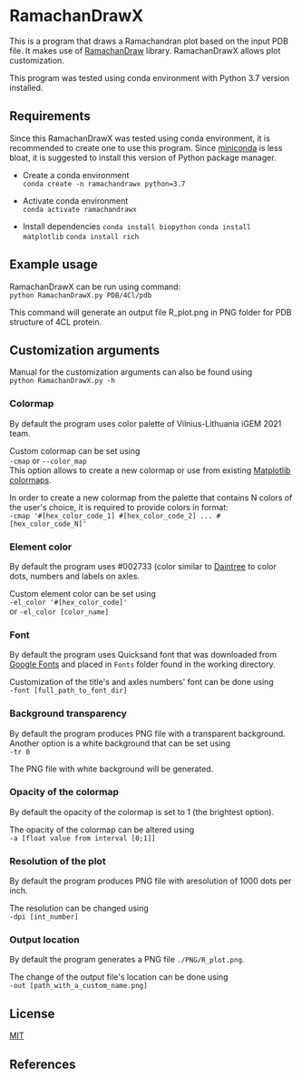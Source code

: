 # RamachanDrawX

This is a program that draws a Ramachandran plot based on the input PDB file. It makes use of 
[RamachanDraw](https://github.com/alxdrcirilo/RamachanDraw) library. RamachanDrawX 
allows plot customization.

This program was tested using conda environment with Python 3.7 version installed.

## Requirements

Since this RamachanDrawX was tested using conda environment, it is recommended to create 
one to use this program. 
Since [miniconda](https://docs.conda.io/en/latest/miniconda.html) is less bloat, it is suggested
to install this version of Python package manager.

* Create a conda environment  
`conda create -n ramachandrawx python=3.7`

* Activate conda environment  
`conda activate ramachandrawx`

* Install dependencies
`conda install biopython`
`conda install matplotlib`
`conda install rich`

## Example usage

RamachanDrawX can be run using command:  
`python RamachanDrawX.py PDB/4Cl/pdb`

This command will generate an output file R_plot.png in PNG folder for PDB structure 
of 4CL protein.

## Customization arguments

Manual for the customization arguments can also be found using  
`python RamachanDrawX.py -h`

### Colormap

By default the program uses color palette of Vilnius-Lithuania iGEM 2021 team.

Custom colormap can be set using  
`-cmap` or `--color_map`  
This option allows to create a new colormap or use from existing [Matplotlib colormaps](https://matplotlib.org/stable/tutorials/colors/colormaps.html).  

In order to create a new colormap from the palette that contains N colors of the user's choice, it is required to provide colors in format:  
`-cmap '#[hex_color_code_1] #[hex_color_code_2] ... #[hex_color_code_N]'`

### Element color

By default the program uses #002733 (color similar to [Daintree](https://chir.ag/projects/name-that-color/#002733) to color dots, numbers and labels on axles.  

Custom element color can be set using  
`-el_color '#[hex_color_code]'`  
or
`-el_color [color_name]`  

### Font

By default the program uses Quicksand font that was downloaded from [Google Fonts](https://fonts.google.com) and placed in `Fonts` folder found in the working directory.  

Customization of the title's and axles numbers' font can be done using  
`-font [full_path_to_font_dir]`

### Background transparency

By default the program produces PNG file with a transparent background. Another option 
is a white background that can be set using  
`-tr 0`  

The PNG file with white background will be generated.  

### Opacity of the colormap

By default the opacity of the colormap is set to 1 (the brightest option).  

The opacity of the colormap can be altered using  
`-a [float value from interval [0;1]]`

### Resolution of the plot

By default the program produces PNG file with aresolution of 1000 dots per inch.  

The resolution can be changed using  
`-dpi [int_number]`

### Output location

By default the program generates a PNG file `./PNG/R_plot.png`.  

The change of the output file's location can be done using  
`-out [path_with_a_custom_name.png]`  

## License
[MIT](https://choosealicense.com/licenses/mit/)

## References
